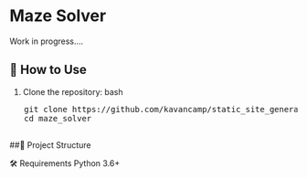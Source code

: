 # Maze Solver

 Work in progress....

## 🚀 How to Use

1. Clone the repository:
   bash
  <pre>
   git clone https://github.com/kavancamp/static_site_generator.git
   cd maze_solver
  </pre>


##📁 Project Structure


🛠 Requirements
Python 3.6+

